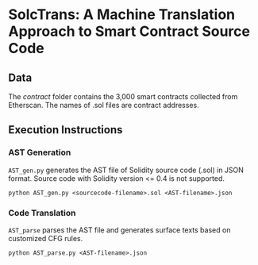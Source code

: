 # SolcTrans: A Machine Translation Approach to Smart Contract Source Code

## Data
The *contract* folder contains the 3,000 smart contracts collected from Etherscan. The names of .sol files are contract addresses.
## Execution Instructions
### AST Generation

`AST_gen.py` generates the AST file of Solidity source code (.sol) in JSON format. Source code with Solidity version <= 0.4 is not supported.

`python AST_gen.py <sourcecode-filename>.sol <AST-filename>.json`

### Code Translation

`AST_parse` parses the AST file and generates surface texts based on customized CFG rules.

`python AST_parse.py <AST-filename>.json`
